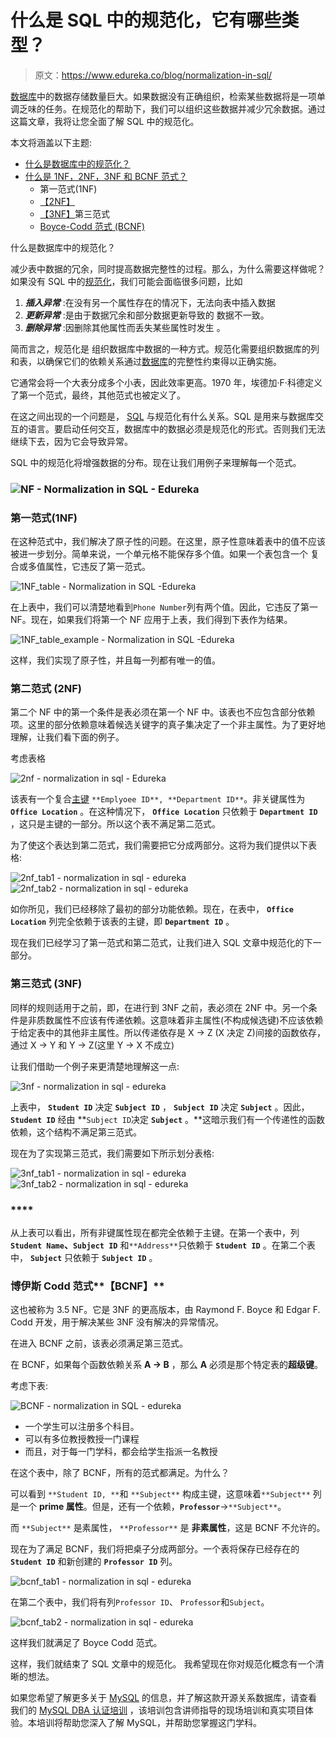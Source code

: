 # 什么是 SQL 中的规范化，它有哪些类型？

> 原文：<https://www.edureka.co/blog/normalization-in-sql/>

[数据库](https://www.edureka.co/blog/what-is-sql/)中的数据存储数量巨大。如果数据没有正确组织，检索某些数据将是一项单调乏味的任务。在规范化的帮助下，我们可以组织这些数据并减少冗余数据。通过这篇文章，我将让您全面了解 SQL 中的规范化。

本文将涵盖以下主题:

*   [什么是数据库中的规范化？](#normalization)
*   [什么是 1NF，2NF，3NF 和 BCNF 范式？](#1stNF)
    *   [](#1stNF)第一范式(1NF)
    *   [【2NF】](#2ndNF)
    *   [【3NF】](#3rdNF)第三范式
    *   [Boyce-Codd 范式 (BCNF)](#BCNF)

什么是数据库中的规范化？

减少表中数据的冗余，同时提高数据完整性的过程。那么，为什么需要这样做呢？如果没有 SQL 中的[规范化](https://en.wikipedia.org/wiki/Database_normalization)，我们可能会面临很多问题，比如

1.  ***插入异常*** :在没有另一个属性存在的情况下，无法向表中插入数据
2.  ***更新异常*** :是由于数据冗余和部分数据更新导致的 数据不一致。
3.  ***删除异常*** :因删除其他属性而丢失某些属性时发生 。

简而言之，规范化是 组织数据库中数据的一种方式。规范化需要组织数据库的列和表，以确保它们的依赖关系通过[数据库](https://www.edureka.co/blog/what-is-mysql/)的完整性约束得以正确实施。

它通常会将一个大表分成多个小表，因此效率更高。1970 年，埃德加·F·科德定义了第一个范式，最终，其他范式也被定义了。

在这之间出现的一个问题是， [SQL](https://www.edureka.co/blog/sql-basics/) 与规范化有什么关系。SQL 是用来与数据库交互的语言。要启动任何交互，数据库中的数据必须是规范化的形式。否则我们无法继续下去，因为它会导致异常。

SQL 中的规范化将增强数据的分布。现在让我们用例子来理解每一个范式。

### **![NF - Normalization in SQL - Edureka](img/bd78cf4c392ef9b34dfad13e2ce1263f.png)**

### **第一范式(1NF)**

在这种范式中，我们解决了原子性的问题。在这里，原子性意味着表中的值不应该被进一步划分。简单来说，一个单元格不能保存多个值。如果一个表包含一个 复合或多值属性，它违反了第一范式。

![1NF_table - Normalization in SQL -Edureka](img/a772994e92efb4da284c073f97e73ac0.png)

在上表中，我们可以清楚地看到`Phone Number`列有两个值。因此，它违反了第一 NF。现在，如果我们将第一个 NF 应用于上表，我们得到下表作为结果。

![1NF_table_example - Normalization in SQL -Edureka](img/41420fe15315085cced50fcf595d8d30.png)

这样，我们实现了原子性，并且每一列都有唯一的值。

### **第二范式** **(2NF)**

第二个 NF 中的第一个条件是表必须在第一个 NF 中。该表也不应包含部分依赖项。这里的部分依赖意味着候选关键字的真子集决定了一个非主属性。为了更好地理解，让我们看下面的例子。

考虑表格

![2nf - normalization in sql - Edureka](img/1993cd22e2c34b765105b9bc8099e836.png)

该表有一个复合[主键](https://www.edureka.co/blog/primary-key-in-sql/) `**Emplyoee ID**, **Department ID**`。非关键属性为 **`Office Location`** 。在这种情况下， **`Office Location`** 只依赖于 **`Department ID`** ，这只是主键的一部分。所以这个表不满足第二范式。

为了使这个表达到第二范式，我们需要把它分成两部分。这将为我们提供以下表格:

![2nf_tab1 - normalization in sql - edureka](img/4149c2d19d5cd062ee56c2e7da10c1e5.png)![2nf_tab2 - normalization in sql - edureka](img/a49bc5f6aafa1c56b79c264a59b19b82.png)



如你所见，我们已经移除了最初的部分功能依赖。现在，在表中， **`Office Location`** 列完全依赖于该表的主键，即 **`Department ID`** 。

现在我们已经学习了第一范式和第二范式，让我们进入 SQL 文章中规范化的下一部分。

### **第三范式** **(3NF)**

同样的规则适用于之前，即，在进行到 3NF 之前，表必须在 2NF 中。另一个条件是非质数属性不应该有传递依赖。这意味着非主属性(不构成候选键)不应该依赖于给定表中的其他非主属性。所以传递依存是 X → Z (X 决定 Z)间接的函数依存，通过 X → Y 和 Y → Z(这里 Y → X 不成立)

让我们借助一个例子来更清楚地理解这一点:

![3nf - normalization in sql - edureka](img/632a8f9fe7d7f2f4ecb6a25f69a2f35e.png)

上表中， **`Student ID`** 决定 **`Subject ID`** ， **`Subject ID`** 决定 **`Subject`** 。因此， **`Student ID`** 经由 **`Subject ID`决定 **`Subject`** 。**这暗示我们有一个传递性的函数依赖，这个结构不满足第三范式。

现在为了实现第三范式，我们需要如下所示划分表格:

![3nf_tab1 - normalization in sql - edureka](img/b02c69ca1694abcab056dbd782421ffc.png) ![3nf_tab2 - normalization in sql - edureka](img/e0f9dd965b2006a4e64ccb9baa3b072d.png)

### ****

从上表可以看出，所有非键属性现在都完全依赖于主键。在第一个表中，列 **`Student Name`、`Subject ID`** 和`**Address**`只依赖于 **`Student ID`** 。在第二个表中， **`Subject`** 只依赖于 **`Subject ID`** 。

### **博伊斯 Codd 范式****【BCNF】**

这也被称为 3.5 NF。它是 3NF 的更高版本，由 Raymond F. Boyce 和 Edgar F. Codd 开发，用于解决某些 3NF 没有解决的异常情况。

在进入 BCNF 之前，该表必须满足第三范式。

在 BCNF，如果每个函数依赖关系 **A → B** ，那么 **A** 必须是那个特定表的**超级键**。

考虑下表:

![BCNF - normalization in SQL - edureka](img/ae7ff561d0fff5b7e233df1749f2a905.png)

*   一个学生可以注册多个科目。
*   可以有多位教授教授一门课程
*   而且，对于每一门学科，都会给学生指派一名教授

在这个表中，除了 BCNF，所有的范式都满足。为什么？

可以看到  `**Student ID, **`和 `**Subject**` 构成主键，这意味着`**Subject**` 列是一个  **prime 属性**。但是，还有一个依赖，**`Professor`**→`**Subject**`。

而  `**Subject**` 是素属性，  `**Professor**` 是  **非素属性**，这是 BCNF 不允许的。

现在为了满足 BCNF，我们将把桌子分成两部分。一个表将保存已经存在的 **`Student ID`** 和新创建的 **`Professor ID`** 列。

![bcnf_tab1 - normalization in sql - edureka](img/1a959d60ef1a4c56de78eb5b5dd148e5.png)

在第二个表中，我们将有列`Professor ID`、 `Professor`和`Subject`。

![bcnf_tab2 - normalization in sql - edureka](img/bff5f4e32b6ba3532c8695995122b9dd.png)

这样我们就满足了 Boyce Codd 范式。

这样，我们就结束了 SQL 文章中的规范化。 我希望现在你对规范化概念有一个清晰的想法。

如果您希望了解更多关于 [MySQL](https://www.edureka.co/blog/what-is-mysql/) 的信息，并了解这款开源关系数据库，请查看我们的 [MySQL DBA 认证培训](https://www.edureka.co/mysql-dba) ，该培训包含讲师指导的现场培训和真实项目体验。本培训将帮助您深入了解 MySQL，并帮助您掌握这门学科。